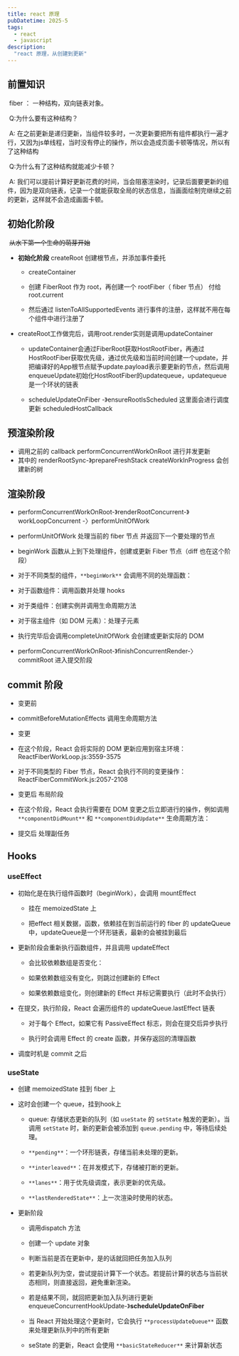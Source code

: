 ```yaml
---
title: react 原理
pubDatetime: 2025-5
tags:
  - react
  - javascript
description:
  "react 原理，从创建到更新"
---
```


## 前置知识

​	fiber ： 一种结构，双向链表对象。

​	Q:为什么要有这种结构？

​	A: 在之前更新是递归更新，当组件较多时，一次更新要把所有组件都执行一遍才行，又因为js单线程，当时没有停止的操作，所以会造成页面卡顿等情况，所以有了这种结构

​	Q:为什么有了这种结构就能减少卡顿？

​	A: 我们可以提前计算好更新花费的时间，当会阻塞渲染时，记录后面要更新的组件，因为是双向链表，记录一个就能获取全局的状态信息，当画面绘制完继续之前的更新，这样就不会造成画面卡顿。

## 初始化阶段	

​	~~从水下第一个生命的萌芽开始~~

- **初始化阶段** createRoot 创建根节点，并添加事件委托

  - createContainer

  - 创建 FiberRoot 作为 root，再创建一个 rootFiber（ fiber 节点） 付给 root.current

  - 然后通过 listenToAllSupportedEvents 进行事件的注册，这样就不用在每个组件中进行注册了

- createRoot工作做完后，调用root.render实则是调用updateContainer

  - updateContainer会通过FiberRoot获取HostRootFiber，再通过HostRootFiber获取优先级，通过优先级和当前时间创建一个update，并把编译好的App根节点赋予update.payload表示要更新的节点，然后调用enqueueUpdate初始化HostRootFiber的updatequeue，updatequeue是一个环状的链表

  - scheduleUpdateOnFiber -》ensureRootIsScheduled 这里面会进行调度更新 scheduledHostCallback

## 预**渲染阶段** 

- 调用之前的 callback performConcurrentWorkOnRoot 进行并发更新
- 其中的 renderRootSync-》prepareFreshStack  createWorkInProgress 会创建新的树 

## 渲染阶段

- performConcurrentWorkOnRoot-》renderRootConcurrent-》workLoopConcurrent -〉performUnitOfWork

- performUnitOfWork 处理当前的 fiber 节点 并返回下一个要处理的节点
- beginWork 函数从上到下处理组件，创建或更新 Fiber 节点（diff 也在这个阶段）

- 对于不同类型的组件，`**beginWork**` 会调用不同的处理函数：
- 对于函数组件：调用函数并处理 hooks
- 对于类组件：创建实例并调用生命周期方法
- 对于宿主组件（如 DOM 元素）：处理子元素

- 执行完毕后会调用completeUnitOfWork 会创建或更新实际的 DOM
- performConcurrentWorkOnRoot-》finishConcurrentRender-〉commitRoot 进入提交阶段

## commit 阶段

- 变更前

- commitBeforeMutationEffects 调用生命周期方法

- 变更

- 在这个阶段，React 会将实际的 DOM 更新应用到宿主环境： ReactFiberWorkLoop.js:3559-3575
- 对于不同类型的 Fiber 节点，React 会执行不同的变更操作： ReactFiberCommitWork.js:2057-2108

- 变更后 布局阶段

- 在这个阶段，React 会执行需要在 DOM 变更之后立即进行的操作，例如调用 `**componentDidMount**` 和 `**componentDidUpdate**` 生命周期方法：

- 提交后 处理副任务

## Hooks

### useEffect

- 初始化是在执行组件函数时（beginWork），会调用 mountEffect

  - 挂在 memoizedState 上

  - 把effect 相关数据，函数，依赖挂在到当前运行的 fiber 的 updateQueue 中，updateQueue是一个环形链表，最新的会被挂到最后

- 更新阶段会重新执行函数组件，并且调用 updateEffect

  - 会比较依赖数组是否变化：

  - 如果依赖数组没有变化，则跳过创建新的 Effect

  - 如果依赖数组变化，则创建新的 Effect 并标记需要执行（此时不会执行）

- 在提交，执行阶段，React 会遍历组件的 updateQueue.lastEffect 链表

  - 对于每个 Effect，如果它有 PassiveEffect 标志，则会在提交后异步执行

  - 执行时会调用 Effect 的 create 函数，并保存返回的清理函数

- 调度时机是 commit 之后

### useState

- 创建 memoizedState 挂到 fiber 上

- 这时会创建一个 queue，挂到hook上

  - queue: 存储状态更新的队列（如 `useState` 的 `setState` 触发的更新）。当调用 `setState` 时，新的更新会被添加到 `queue.pending` 中，等待后续处理。

  - `**pending**`：一个环形链表，存储当前未处理的更新。

  - `**interleaved**`：在并发模式下，存储被打断的更新。

  - `**lanes**`：用于优先级调度，表示更新的优先级。

  - `**lastRenderedState**`：上一次渲染时使用的状态。

- 更新阶段

  - 调用dispatch 方法

  - 创建一个 update 对象
  - 判断当前是否在更新中，是的话就回把任务加入队列
  - 若更新队列为空，尝试提前计算下一个状态。若提前计算的状态与当前状态相同，则直接返回，避免重新渲染。
  - 若是结果不同，就回把更新加入队列进行更新 enqueueConcurrentHookUpdate-》**scheduleUpdateOnFiber**
  - 当 React 开始处理这个更新时，它会执行 `**processUpdateQueue**` 函数来处理更新队列中的所有更新
  - seState 的更新，React 会使用 `**basicStateReducer**` 来计算新状态
